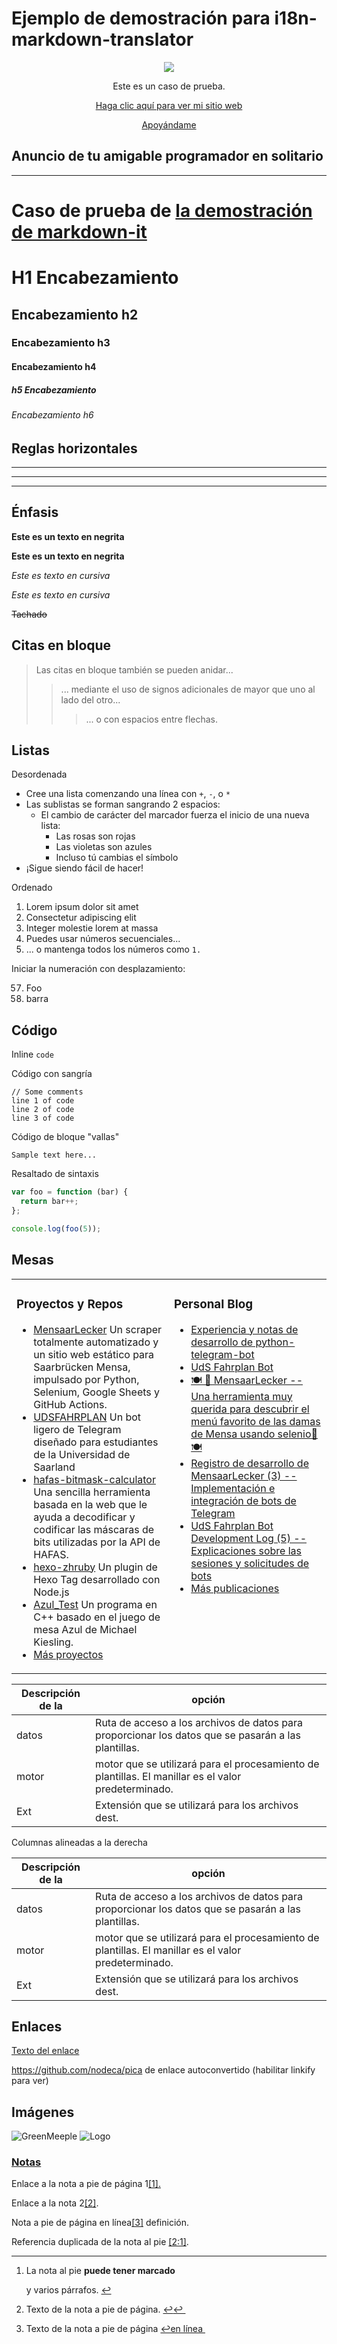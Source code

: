 Ejemplo de demostración para i18n-markdown-translator
=====================================================

<p align="center"><a href="https://buymeacoffee.com/greenmeeple" align="center"><img src="https://greenmeeple.github.io/img/logo.png"/></a></p>
<p align="center"> Este es un caso de prueba. </p>  
<p align="center"><a href="https://greenmeeple.github.io" align="center">Haga clic aquí para ver mi sitio web</a></p>
<p align="center"><a href="https://buymeacoffee.com/greenmeeple" align="center">Apoyándame</a></p>

Anuncio de tu amigable programador en solitario
-----------------------------------------------

<table align="center"><tr><td valign="top" width="33%">

### Proyectos y Repos

* [MensaarLecker](https://github.com/GreenMeeple/MensaarLecker) Un scraper totalmente automatizado y un sitio web estático para Saarbrücken Mensa, impulsado por Python, Selenium, Google Sheets y GitHub Actions.
* [UDSFAHRPLAN](https://github.com/GreenMeeple/uds-fahrplan) Un bot ligero de Telegram diseñado para estudiantes de la Universidad de Saarland
* [hafas-bitmask-calculator](https://github.com/GreenMeeple/hafas-bitmask-calculator) Una sencilla herramienta basada en la web que le ayuda a decodificar y codificar las máscaras de bits utilizadas por la API de HAFAS.
* [hexo-zhruby](https://github.com/GreenMeeple/hexo-zhruby) Un plugin de Hexo Tag desarrollado con Node.js
* [Azul\_Test](https://github.com/xindoo/eng-practices-cn) Un programa en C++ basado en el juego de mesa Azul de Michael Kiesling.
* [Más proyectos](https://github.com/GreenMeeple?tab=repositories)

</TD>
<td valign="top" width="33%">

### Personal Blog

* [Experiencia y notas de desarrollo de python-telegram-bot](https://greenmeeple.github.io/python/tgbot/)
* [UdS Fahrplan Bot](https://greenmeeple.github.io/projects/udsfahrplan-bot/)
* [🍽 🥨 MensaarLecker -- Una herramienta muy querida para descubrir el menú favorito de las damas de Mensa usando selenio🥨 🍽](https://greenmeeple.github.io/projects/mensaar/)
* [Registro de desarrollo de MensaarLecker (3) -- Implementación e integración de bots de Telegram](https://greenmeeple.github.io/projects/mensaar-log3/)
* [UdS Fahrplan Bot Development Log (5) -- Explicaciones sobre las sesiones y solicitudes de bots](https://greenmeeple.github.io/projects/udsfahrplan-log5/)
* [Más publicaciones](https://greenmeeple.github.io/)

</TD>
</tr></mesa>

---

Caso de prueba de [la demostración de markdown-it](https://markdown-it.github.io/)
==================================================================================

H1 Encabezamiento
=================

Encabezamiento h2
-----------------

### Encabezamiento h3

#### Encabezamiento h4

##### h5 Encabezamiento

###### Encabezamiento h6

Reglas horizontales
-------------------

---



---



---

Énfasis
-------

**Este es un texto en negrita**

**Este es un texto en negrita**

*Este es texto en cursiva*

*Este es texto en cursiva*

~~Tachado~~

Citas en bloque
---------------

> Las citas en bloque también se pueden anidar...
>
> > ... mediante el uso de signos adicionales de mayor que uno al lado del otro...
> >
> > > ... o con espacios entre flechas.

Listas
------

Desordenada

* Cree una lista comenzando una línea con `+`, `-`, o `*`
* Las sublistas se forman sangrando 2 espacios:
  + El cambio de carácter del marcador fuerza el inicio de una nueva lista:
    - Las rosas son rojas
    - Las violetas son azules
    - Incluso tú cambias el símbolo
* ¡Sigue siendo fácil de hacer!

Ordenado

1. Lorem ipsum dolor sit amet
2. Consectetur adipiscing elit
3. Integer molestie lorem at massa
4. Puedes usar números secuenciales...
5. ... o mantenga todos los números como `1.`

Iniciar la numeración con desplazamiento:

57. Foo
58. barra

Código
------

Inline `code`

Código con sangría

```
// Some comments
line 1 of code
line 2 of code
line 3 of code

```

Código de bloque "vallas"

```
Sample text here...
```

Resaltado de sintaxis

```js
var foo = function (bar) {
  return bar++;
};

console.log(foo(5));
```

Mesas
-----

| Descripción de la | opción |
| --- | --- |
| datos | Ruta de acceso a los archivos de datos para proporcionar los datos que se pasarán a las plantillas. |
| motor | motor que se utilizará para el procesamiento de plantillas. El manillar es el valor predeterminado. |
| Ext | Extensión que se utilizará para los archivos dest. |

Columnas alineadas a la derecha

| Descripción de la | opción |
| --- | --- |
| datos | Ruta de acceso a los archivos de datos para proporcionar los datos que se pasarán a las plantillas. |
| motor | motor que se utilizará para el procesamiento de plantillas. El manillar es el valor predeterminado. |
| Ext | Extensión que se utilizará para los archivos dest. |

Enlaces
-------

[Texto del enlace](http://dev.nodeca.com)

<https://github.com/nodeca/pica> de enlace autoconvertido (habilitar linkify para ver)

Imágenes
--------

![GreenMeeple](https://greenmeeple.github.io/img/avatar.png)
![Logo](https://greenmeeple.github.io/img/logo.png "The GreenMeeple Logo")

### [Notas](https://github.com/markdown-it/markdown-it-footnote)

Enlace a la nota a pie de página 1[[1].](#fn1)

Enlace a la nota 2[[2]](#fn2).

Nota a pie de página en línea[[3]](#fn3) definición.

Referencia duplicada de la nota al pie [[2:1]](#fn2).

---

1. La nota al pie **puede tener marcado**

   y varios párrafos. [↩︎](#fnref1)
2. Texto de la nota a pie de página. [↩](#fnref2)[↩︎ ︎](#fnref2:1)
3. Texto de la nota a pie de página [↩en línea ︎](#fnref3)